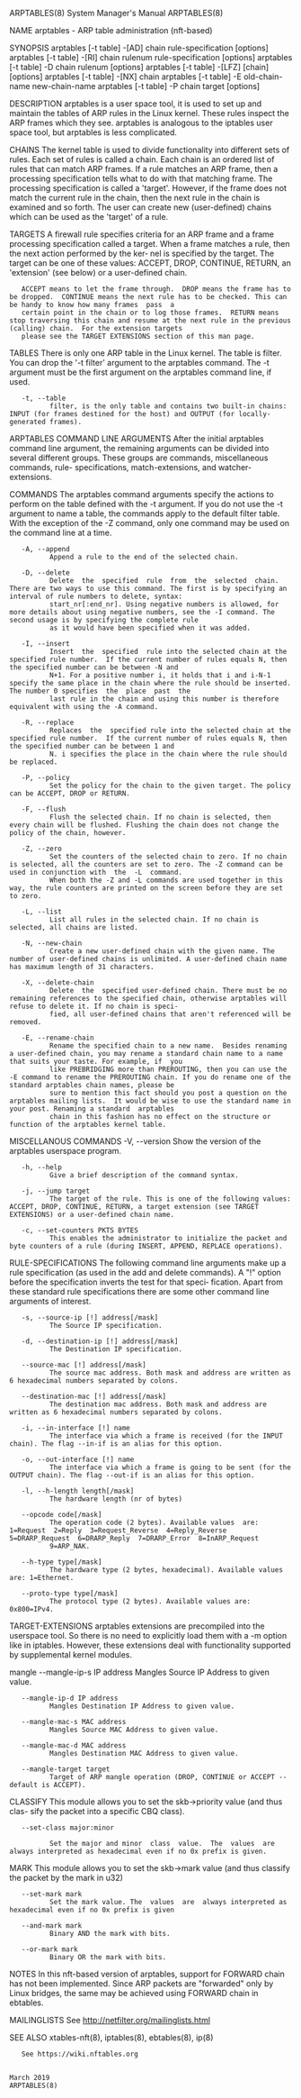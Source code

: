 ARPTABLES(8)                                                                      System Manager's Manual                                                                     ARPTABLES(8)

NAME
       arptables - ARP table administration (nft-based)

SYNOPSIS
       arptables [-t table] -[AD] chain rule-specification [options]
       arptables [-t table] -[RI] chain rulenum rule-specification [options]
       arptables [-t table] -D chain rulenum [options]
       arptables [-t table] -[LFZ] [chain] [options]
       arptables [-t table] -[NX] chain
       arptables [-t table] -E old-chain-name new-chain-name
       arptables [-t table] -P chain target [options]

DESCRIPTION
       arptables  is  a  user  space tool, it is used to set up and maintain the tables of ARP rules in the Linux kernel. These rules inspect the ARP frames which they see.  arptables is
       analogous to the iptables user space tool, but arptables is less complicated.

   CHAINS
       The kernel table is used to divide functionality into different sets of rules. Each set of rules is called a chain.  Each chain is an ordered list of  rules  that  can  match  ARP
       frames.  If  a rule matches an ARP frame, then a processing specification tells what to do with that matching frame. The processing specification is called a 'target'. However, if
       the frame does not match the current rule in the chain, then the next rule in the chain is examined and so forth.  The user can create new (user-defined) chains which can be  used
       as the 'target' of a rule.

   TARGETS
       A  firewall rule specifies criteria for an ARP frame and a frame processing specification called a target.  When a frame matches a rule, then the next action performed by the ker‐
       nel is specified by the target.  The target can be one of these values: ACCEPT, DROP, CONTINUE, RETURN, an 'extension' (see below) or a user-defined chain.

       ACCEPT means to let the frame through.  DROP means the frame has to be dropped.  CONTINUE means the next rule has to be checked. This can be handy to know how many frames  pass  a
       certain point in the chain or to log those frames.  RETURN means stop traversing this chain and resume at the next rule in the previous (calling) chain.  For the extension targets
       please see the TARGET EXTENSIONS section of this man page.

   TABLES
       There is only one ARP table in the Linux kernel.  The table is filter.  You can drop the '-t filter' argument to the arptables command.  The -t argument must be the first argument
       on the arptables command line, if used.

       -t, --table
              filter, is the only table and contains two built-in chains: INPUT (for frames destined for the host) and OUTPUT (for locally-generated frames).

ARPTABLES COMMAND LINE ARGUMENTS
       After  the initial arptables command line argument, the remaining arguments can be divided into several different groups.  These groups are commands, miscellaneous commands, rule-
       specifications, match-extensions, and watcher-extensions.

   COMMANDS
       The arptables command arguments specify the actions to perform on the table defined with the -t argument.  If you do not use the -t argument to name a table, the commands apply to
       the default filter table.  With the exception of the -Z command, only one command may be used on the command line at a time.

       -A, --append
              Append a rule to the end of the selected chain.

       -D, --delete
              Delete  the  specified  rule  from  the  selected  chain.  There are two ways to use this command. The first is by specifying an interval of rule numbers to delete, syntax:
              start_nr[:end_nr]. Using negative numbers is allowed, for more details about using negative numbers, see the -I command. The second usage is by specifying the complete rule
              as it would have been specified when it was added.

       -I, --insert
              Insert  the  specified  rule into the selected chain at the specified rule number.  If the current number of rules equals N, then the specified number can be between -N and
              N+1. For a positive number i, it holds that i and i-N-1 specify the same place in the chain where the rule should be inserted. The number 0 specifies  the  place  past  the
              last rule in the chain and using this number is therefore equivalent with using the -A command.

       -R, --replace
              Replaces  the  specified rule into the selected chain at the specified rule number.  If the current number of rules equals N, then the specified number can be between 1 and
              N. i specifies the place in the chain where the rule should be replaced.

       -P, --policy
              Set the policy for the chain to the given target. The policy can be ACCEPT, DROP or RETURN.

       -F, --flush
              Flush the selected chain. If no chain is selected, then every chain will be flushed. Flushing the chain does not change the policy of the chain, however.

       -Z, --zero
              Set the counters of the selected chain to zero. If no chain is selected, all the counters are set to zero. The -Z command can be used in conjunction with  the  -L  command.
              When both the -Z and -L commands are used together in this way, the rule counters are printed on the screen before they are set to zero.

       -L, --list
              List all rules in the selected chain. If no chain is selected, all chains are listed.

       -N, --new-chain
              Create a new user-defined chain with the given name. The number of user-defined chains is unlimited. A user-defined chain name has maximum length of 31 characters.

       -X, --delete-chain
              Delete  the  specified user-defined chain. There must be no remaining references to the specified chain, otherwise arptables will refuse to delete it. If no chain is speci‐
              fied, all user-defined chains that aren't referenced will be removed.

       -E, --rename-chain
              Rename the specified chain to a new name.  Besides renaming a user-defined chain, you may rename a standard chain name to a name that suits your taste. For example, if  you
              like PREBRIDGING more than PREROUTING, then you can use the -E command to rename the PREROUTING chain. If you do rename one of the standard arptables chain names, please be
              sure to mention this fact should you post a question on the arptables mailing lists.  It would be wise to use the standard name in your post. Renaming a standard  arptables
              chain in this fashion has no effect on the structure or function of the arptables kernel table.

   MISCELLANOUS COMMANDS
       -V, --version
              Show the version of the arptables userspace program.

       -h, --help
              Give a brief description of the command syntax.

       -j, --jump target
              The target of the rule. This is one of the following values: ACCEPT, DROP, CONTINUE, RETURN, a target extension (see TARGET EXTENSIONS) or a user-defined chain name.

       -c, --set-counters PKTS BYTES
              This enables the administrator to initialize the packet and byte counters of a rule (during INSERT, APPEND, REPLACE operations).

   RULE-SPECIFICATIONS
       The  following command line arguments make up a rule specification (as used in the add and delete commands). A "!" option before the specification inverts the test for that speci‐
       fication. Apart from these standard rule specifications there are some other command line arguments of interest.

       -s, --source-ip [!] address[/mask]
              The Source IP specification.

       -d, --destination-ip [!] address[/mask]
              The Destination IP specification.

       --source-mac [!] address[/mask]
              The source mac address. Both mask and address are written as 6 hexadecimal numbers separated by colons.

       --destination-mac [!] address[/mask]
              The destination mac address. Both mask and address are written as 6 hexadecimal numbers separated by colons.

       -i, --in-interface [!] name
              The interface via which a frame is received (for the INPUT chain). The flag --in-if is an alias for this option.

       -o, --out-interface [!] name
              The interface via which a frame is going to be sent (for the OUTPUT chain). The flag --out-if is an alias for this option.

       -l, --h-length length[/mask]
              The hardware length (nr of bytes)

       --opcode code[/mask]
              The operation code (2 bytes). Available values  are:  1=Request  2=Reply  3=Request_Reverse  4=Reply_Reverse  5=DRARP_Request  6=DRARP_Reply  7=DRARP_Error  8=InARP_Request
              9=ARP_NAK.

       --h-type type[/mask]
              The hardware type (2 bytes, hexadecimal). Available values are: 1=Ethernet.

       --proto-type type[/mask]
              The protocol type (2 bytes). Available values are: 0x800=IPv4.

   TARGET-EXTENSIONS
       arptables  extensions  are precompiled into the userspace tool. So there is no need to explicitly load them with a -m option like in iptables.  However, these extensions deal with
       functionality supported by supplemental kernel modules.

   mangle
       --mangle-ip-s IP address
              Mangles Source IP Address to given value.

       --mangle-ip-d IP address
              Mangles Destination IP Address to given value.

       --mangle-mac-s MAC address
              Mangles Source MAC Address to given value.

       --mangle-mac-d MAC address
              Mangles Destination MAC Address to given value.

       --mangle-target target
              Target of ARP mangle operation (DROP, CONTINUE or ACCEPT -- default is ACCEPT).

   CLASSIFY
       This  module  allows you to set the skb->priority value (and thus clas- sify the packet into a specific CBQ class).

       --set-class major:minor

              Set the major and minor  class  value.  The  values  are  always interpreted as hexadecimal even if no 0x prefix is given.

   MARK
       This  module  allows you to set the skb->mark value (and thus classify the packet by the mark in u32)

       --set-mark mark
              Set the mark value. The  values  are  always interpreted as hexadecimal even if no 0x prefix is given

       --and-mark mark
              Binary AND the mark with bits.

       --or-mark mark
              Binary OR the mark with bits.

NOTES
       In this nft-based version of arptables, support for FORWARD chain has not been implemented. Since ARP packets are "forwarded" only by Linux bridges, the same may be achieved using
       FORWARD chain in ebtables.

MAILINGLISTS
       See http://netfilter.org/mailinglists.html

SEE ALSO
       xtables-nft(8), iptables(8), ebtables(8), ip(8)

       See https://wiki.nftables.org

                                                                                        March 2019                                                                            ARPTABLES(8)
